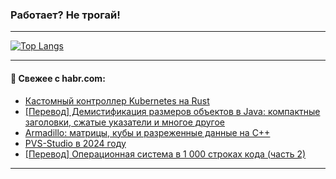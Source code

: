 ### Работает? Не трогай!

---
<!--
#### 🛠️ Technical stack:

![Java](https://img.shields.io/badge/Java-informational?logo=Oracle&style=flat&logoColor=white&color=FF4500)
![Kotlin](https://img.shields.io/badge/Kotlin-informational?logo=Kotlin&style=flat&logoColor=white&color=774D97)
![TS](https://img.shields.io/badge/TypeScript-informational?logo=typeScript&style=flat&logoColor=black&color=017acc)
![Python](https://img.shields.io/badge/Python-informational?logo=Python&style=flat&logoColor=black&color=ffdd54) <br>
![Spring](https://img.shields.io/badge/Spring-informational?logo=Spring&style=flat&logoColor=white&color=6DB33F) 
![SpringBoot](https://img.shields.io/badge/SpringBoot-informational?logo=SpringBoot&style=flat&logoColor=white&color=6DB33F)
![Nest](https://img.shields.io/badge/NestJS-informational?logo=NestJS&style=flat&logoColor=white&color=E0234E) 
![NodeJS](https://img.shields.io/badge/NodeJS-informational?logo=node.js&style=flat&logoColor=white&color=70A760)<br>
![PostgreSQL](https://img.shields.io/badge/PostgreSQL-informational?logo=PostgreSQL&style=flat&logoColor=white&color=DAA520)
![MongoDB](https://img.shields.io/badge/MongoDB-informational?logo=MongoDB&style=flat&logoColor=white&color=870000)
![Apache](https://img.shields.io/badge/Apache-informational?logo=apache&style=flat&logoColor=white&color=f74e28)

___ 
-->

<!--- #### 🛠️ : --->

[![Top Langs](https://github-readme-stats-82jvfl3w3-advtsettinggmailcoms-projects.vercel.app/api/top-langs/?username=zloylis&langs_count=10&hide_title=true&title_color=e6edf3&size_weight=0.5&count_weight=0.5&layout=compact&hide_progress=true&hide_border=true&theme=dracula)](https://github.com/zloylis)

<!---


####  :octocat:&nbsp;&nbsp; Статистика:

![GitHub stats](https://github-readme-stats-u2qms2cxw-advtsettinggmailcoms-projects.vercel.app/api?username=zloylis&show_icons=true&hide_border=true&theme=dracula&title_color=e6edf3&include_all_commits=true&count_private=true&hide_rank=false&hide_title=true&rank_icon=github)
-->
---

#### 💬 Свежее с habr.com:

<!-- BLOG-POST-LIST:START -->
- [Кастомный контроллер Kubernetes на Rust](https://habr.com/ru/companies/otus/articles/876194/?utm_source=habrahabr&utm_medium=rss&utm_campaign=876194)
- [[Перевод] Демистификация размеров объектов в Java: компактные заголовки, сжатые указатели и многое другое](https://habr.com/ru/companies/spring_aio/articles/876352/?utm_source=habrahabr&utm_medium=rss&utm_campaign=876352)
- [Armadillo: матрицы, кубы и разреженные данные на C++](https://habr.com/ru/companies/otus/articles/876190/?utm_source=habrahabr&utm_medium=rss&utm_campaign=876190)
- [PVS-Studio в 2024 году](https://habr.com/ru/companies/pvs-studio/articles/876410/?utm_source=habrahabr&utm_medium=rss&utm_campaign=876410)
- [[Перевод] Операционная система в 1 000 строках кода &lpar;часть 2&rpar;](https://habr.com/ru/companies/ruvds/articles/875776/?utm_source=habrahabr&utm_medium=rss&utm_campaign=875776)
<!-- BLOG-POST-LIST:END -->

---
